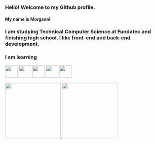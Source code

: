 ### Hello! Welcome to my Github profile.
#### My name is Morgana!
### I am studying Technical Computer Science at Fundatec and finishing high school. I like front-end and back-end development.
### I am learning

<img src="https://cdn.jsdelivr.net/gh/devicons/devicon@latest/icons/azuresqldatabase/azuresqldatabase-original.svg" width="40" height="40" /> <img src="https://cdn.jsdelivr.net/gh/devicons/devicon@latest/icons/html5/html5-original.svg" width="40" height="40" /> <img src="https://cdn.jsdelivr.net/gh/devicons/devicon@latest/icons/css3/css3-original.svg"  width="40" height="40" /> <img src="https://cdn.jsdelivr.net/gh/devicons/devicon@latest/icons/java/java-original.svg" width="40" height="40" /> <img src="https://cdn.jsdelivr.net/gh/devicons/devicon@latest/icons/javascript/javascript-original.svg" width="40" height="40" />




          
<div>
<a href="https://github.com/seu-usuário-aqui">
<img loading="lazy" height="180em" src="https://github-readme-stats.vercel.app/api/top-langs/?username=MorganaPithan&layout=compact&langs_count=7&theme=dracula"/>
<img loading="lazy" height="180em" src="https://github-readme-stats.vercel.app/api?username=MorganaPithan&show_icons=true&theme=dracula&include_all_commits=true&count_private=true"/>
</div>
